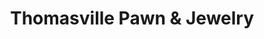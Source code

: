 ---
title: "Thomasville Pawn & Jewelry"
url: /thomasville/thomasville-pawn-und-jewelry/
shop: Leiher
---